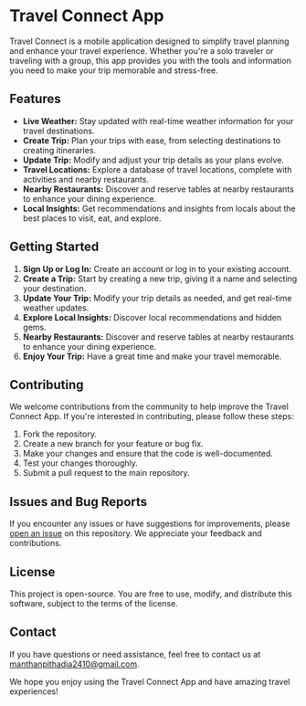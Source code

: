 # Travel Connect App

Travel Connect is a mobile application designed to simplify travel planning and enhance your travel experience. Whether you're a solo traveler or traveling with a group, this app provides you with the tools and information you need to make your trip memorable and stress-free.

## Features

- **Live Weather:** Stay updated with real-time weather information for your travel destinations.
- **Create Trip:** Plan your trips with ease, from selecting destinations to creating itineraries.
- **Update Trip:** Modify and adjust your trip details as your plans evolve.
- **Travel Locations:** Explore a database of travel locations, complete with activities and nearby restaurants.
- **Nearby Restaurants:** Discover and reserve tables at nearby restaurants to enhance your dining experience.
- **Local Insights:** Get recommendations and insights from locals about the best places to visit, eat, and explore.

## Getting Started

1. **Sign Up or Log In:** Create an account or log in to your existing account.
2. **Create a Trip:** Start by creating a new trip, giving it a name and selecting your destination.
3. **Update Your Trip:** Modify your trip details as needed, and get real-time weather updates.
4. **Explore Local Insights:** Discover local recommendations and hidden gems.
5. **Nearby Restaurants:** Discover and reserve tables at nearby restaurants to enhance your dining experience.
6. **Enjoy Your Trip:** Have a great time and make your travel memorable.

## Contributing

We welcome contributions from the community to help improve the Travel Connect App. If you're interested in contributing, please follow these steps:

1. Fork the repository.
2. Create a new branch for your feature or bug fix.
3. Make your changes and ensure that the code is well-documented.
4. Test your changes thoroughly.
5. Submit a pull request to the main repository.

## Issues and Bug Reports

If you encounter any issues or have suggestions for improvements, please [open an issue](#) on this repository. We appreciate your feedback and contributions.

## License

This project is open-source. You are free to use, modify, and distribute this software, subject to the terms of the license.

## Contact

If you have questions or need assistance, feel free to contact us at [manthanpithadia2410@gmail.com](mailto:manthanpithadia2410@gmail.com).

We hope you enjoy using the Travel Connect App and have amazing travel experiences!
